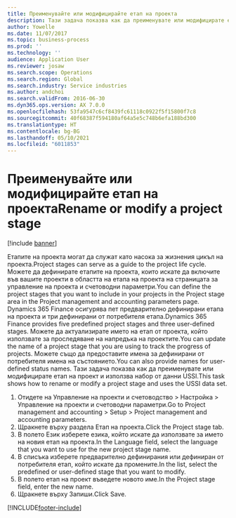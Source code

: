 ```yaml
---
title: Преименувайте или модифицирайте етап на проекта
description: Тази задача показва как да преименувате или модифицирате етап на проект.
author: Yowelle
ms.date: 11/07/2017
ms.topic: business-process
ms.prod: ''
ms.technology: ''
audience: Application User
ms.reviewer: josaw
ms.search.scope: Operations
ms.search.region: Global
ms.search.industry: Service industries
ms.author: andchoi
ms.search.validFrom: 2016-06-30
ms.dyn365.ops.version: AX 7.0.0
ms.openlocfilehash: 53fa9547c6cf8439fc61118c0922f5f15800f7c8
ms.sourcegitcommit: 40f68387f594180af64a5e5c748b6efa188bd300
ms.translationtype: HT
ms.contentlocale: bg-BG
ms.lasthandoff: 05/10/2021
ms.locfileid: "6011853"
---
```

# <a name="rename-or-modify-a-project-stage"></a><span data-ttu-id="f8079-103">Преименувайте или модифицирайте етап на проекта</span><span class="sxs-lookup"><span data-stu-id="f8079-103">Rename or modify a project stage</span></span>

[!include [banner](../../includes/banner.md)]

<span data-ttu-id="f8079-104">Етапите на проекта могат да служат като насока за жизнения цикъл на проекта.</span><span class="sxs-lookup"><span data-stu-id="f8079-104">Project stages can serve as a guide to the project life cycle.</span></span> <span data-ttu-id="f8079-105">Можете да дефинирате етапите на проекта, които искате да включите във вашите проекти в областта на етапа на проекта на страницата за управление на проекта и счетоводни параметри.</span><span class="sxs-lookup"><span data-stu-id="f8079-105">You can define the project stages that you want to include in your projects in the Project stage area in the Project management and accounting parameters page.</span></span> <span data-ttu-id="f8079-106">Dynamics 365 Finance осигурява пет предварително дефинирани етапа на проекта и три дефинирани от потребителя етапа.</span><span class="sxs-lookup"><span data-stu-id="f8079-106">Dynamics 365 Finance provides five predefined project stages and three user-defined stages.</span></span> <span data-ttu-id="f8079-107">Можете да актуализирате името на етап от проекта, който използвате за проследяване на напредъка на проектите.</span><span class="sxs-lookup"><span data-stu-id="f8079-107">You can update the name of a project stage that you are using to track the progress of projects.</span></span> <span data-ttu-id="f8079-108">Можете също да предоставите имена за дефинирани от потребителя имена на състоянието.</span><span class="sxs-lookup"><span data-stu-id="f8079-108">You can also provide names for user-defined status names.</span></span> <span data-ttu-id="f8079-109">Тази задача показва как да преименувате или модифицирате етап на проект и използва набор от данни USSI.</span><span class="sxs-lookup"><span data-stu-id="f8079-109">This task shows how to rename or modify a project stage and uses the USSI data set.</span></span>

1. <span data-ttu-id="f8079-110">Отидете на Управление на проекти и счетоводство > Настройка > Управление на проекти и счетоводни параметри.</span><span class="sxs-lookup"><span data-stu-id="f8079-110">Go to Project management and accounting > Setup > Project management and accounting parameters.</span></span>
2. <span data-ttu-id="f8079-111">Щракнете върху раздела Етап на проекта.</span><span class="sxs-lookup"><span data-stu-id="f8079-111">Click the Project stage tab.</span></span>
3. <span data-ttu-id="f8079-112">В полето Език изберете езика, който искате да използвате за името на новия етап на проекта.</span><span class="sxs-lookup"><span data-stu-id="f8079-112">In the Language field, select the language that you want to use for the new project stage name.</span></span>
4. <span data-ttu-id="f8079-113">В списъка изберете предварително дефинирания или дефиниран от потребителя етап, който искате да промените.</span><span class="sxs-lookup"><span data-stu-id="f8079-113">In the list, select the predefined or user-defined stage that you want to modify.</span></span> 
5. <span data-ttu-id="f8079-114">В полето етап на проект въведете новото име.</span><span class="sxs-lookup"><span data-stu-id="f8079-114">In the Project stage field, enter the new name.</span></span>
6. <span data-ttu-id="f8079-115">Щракнете върху Запиши.</span><span class="sxs-lookup"><span data-stu-id="f8079-115">Click Save.</span></span>


[!INCLUDE[footer-include](../../includes/footer-banner.md)]